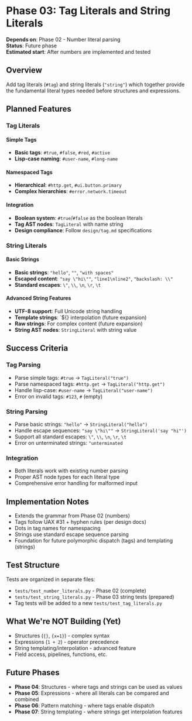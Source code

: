 # Phase 03: Tag Literals and String Literals

**Depends on**: Phase 02 - Number literal parsing  
**Status**: Future phase  
**Estimated start**: After numbers are implemented and tested

## Overview

Add tag literals (`#tag`) and string literals (`"string"`) which together provide the fundamental literal types needed before structures and expressions.

## Planned Features

### Tag Literals

#### Simple Tags
- **Basic tags**: `#true`, `#false`, `#red`, `#active`
- **Lisp-case naming**: `#user-name`, `#long-name`

#### Namespaced Tags  
- **Hierarchical**: `#http.get`, `#ui.button.primary`
- **Complex hierarchies**: `#error.network.timeout`

#### Integration
- **Boolean system**: `#true`/`#false` as the boolean literals
- **Tag AST nodes**: `TagLiteral` with name string
- **Design compliance**: Follow `design/tag.md` specifications

### String Literals

#### Basic Strings
- **Basic strings**: `"hello"`, `""`, `"with spaces"`
- **Escaped content**: `"say \"hi\""`, `"line1\nline2"`, `"backslash: \\"`
- **Standard escapes**: `\"`, `\\`, `\n`, `\r`, `\t`

#### Advanced String Features
- **UTF-8 support**: Full Unicode string handling
- **Template strings**: `${} interpolation (future expansion)
- **Raw strings**: For complex content (future expansion)
- **String AST nodes**: `StringLiteral` with string value

## Success Criteria

### Tag Parsing
- Parse simple tags: `#true` → `TagLiteral("true")`
- Parse namespaced tags: `#http.get` → `TagLiteral("http.get")`
- Handle lisp-case: `#user-name` → `TagLiteral("user-name")`
- Error on invalid tags: `#123`, `#` (empty)

### String Parsing
- Parse basic strings: `"hello"` → `StringLiteral("hello")`
- Handle escape sequences: `"say \"hi\""` → `StringLiteral('say "hi"')`
- Support all standard escapes: `\"`, `\\`, `\n`, `\r`, `\t`
- Error on unterminated strings: `"unterminated`

### Integration
- Both literals work with existing number parsing
- Proper AST node types for each literal type
- Comprehensive error handling for malformed input

## Implementation Notes

- Extends the grammar from Phase 02 (numbers)
- Tags follow UAX #31 + hyphen rules (per design docs)
- Dots in tag names for namespacing
- Strings use standard escape sequence parsing
- Foundation for future polymorphic dispatch (tags) and templating (strings)

## Test Structure

Tests are organized in separate files:
- `tests/test_number_literals.py` - Phase 02 (complete)
- `tests/test_string_literals.py` - Phase 03 string tests (prepared)
- Tag tests will be added to a new `tests/test_tag_literals.py`

## What We're NOT Building (Yet)

- Structures (`{}`, `{x=1}`) - complex syntax
- Expressions (`1 + 2`) - operator precedence  
- String templating/interpolation - advanced feature
- Field access, pipelines, functions, etc.

## Future Phases

- **Phase 04**: Structures - where tags and strings can be used as values
- **Phase 05**: Expressions - where all literals can be compared and combined
- **Phase 06**: Pattern matching - where tags enable dispatch
- **Phase 07**: String templating - where strings get interpolation features